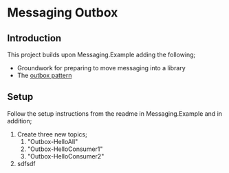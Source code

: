 # Messaging Outbox
## Introduction
This project builds upon Messaging.Example adding the following;
* Groundwork for preparing to move messaging into a library
* The [outbox pattern](https://microservices.io/patterns/data/transactional-outbox.html)

## Setup
Follow the setup instructions from the readme in Messaging.Example and in addition;
1. Create three new topics;
    1. "Outbox-HelloAll"
    2. "Outbox-HelloConsumer1"
    3. "Outbox-HelloConsumer2" 
2. sdfsdf